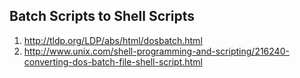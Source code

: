 ## Batch Scripts to Shell Scripts

1. http://tldp.org/LDP/abs/html/dosbatch.html
2. http://www.unix.com/shell-programming-and-scripting/216240-converting-dos-batch-file-shell-script.html
